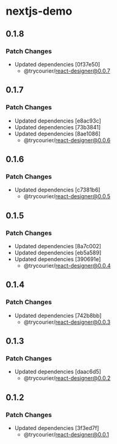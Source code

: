 # nextjs-demo

## 0.1.8

### Patch Changes

- Updated dependencies [0f37e50]
  - @trycourier/react-designer@0.0.7

## 0.1.7

### Patch Changes

- Updated dependencies [e8ac93c]
- Updated dependencies [73b3841]
- Updated dependencies [8ae1086]
  - @trycourier/react-designer@0.0.6

## 0.1.6

### Patch Changes

- Updated dependencies [c7381b6]
  - @trycourier/react-designer@0.0.5

## 0.1.5

### Patch Changes

- Updated dependencies [8a7c002]
- Updated dependencies [eb5a589]
- Updated dependencies [390691e]
  - @trycourier/react-designer@0.0.4

## 0.1.4

### Patch Changes

- Updated dependencies [742b8bb]
  - @trycourier/react-designer@0.0.3

## 0.1.3

### Patch Changes

- Updated dependencies [daac6d5]
  - @trycourier/react-designer@0.0.2

## 0.1.2

### Patch Changes

- Updated dependencies [3f3ed7f]
  - @trycourier/react-designer@0.0.1
